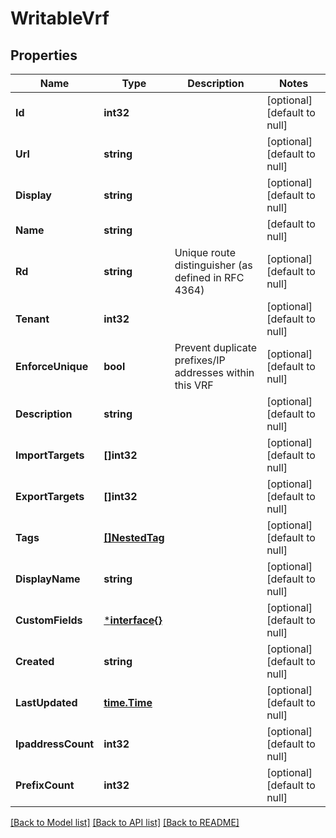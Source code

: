 # WritableVrf

## Properties
Name | Type | Description | Notes
------------ | ------------- | ------------- | -------------
**Id** | **int32** |  | [optional] [default to null]
**Url** | **string** |  | [optional] [default to null]
**Display** | **string** |  | [optional] [default to null]
**Name** | **string** |  | [default to null]
**Rd** | **string** | Unique route distinguisher (as defined in RFC 4364) | [optional] [default to null]
**Tenant** | **int32** |  | [optional] [default to null]
**EnforceUnique** | **bool** | Prevent duplicate prefixes/IP addresses within this VRF | [optional] [default to null]
**Description** | **string** |  | [optional] [default to null]
**ImportTargets** | **[]int32** |  | [optional] [default to null]
**ExportTargets** | **[]int32** |  | [optional] [default to null]
**Tags** | [**[]NestedTag**](NestedTag.md) |  | [optional] [default to null]
**DisplayName** | **string** |  | [optional] [default to null]
**CustomFields** | [***interface{}**](interface{}.md) |  | [optional] [default to null]
**Created** | **string** |  | [optional] [default to null]
**LastUpdated** | [**time.Time**](time.Time.md) |  | [optional] [default to null]
**IpaddressCount** | **int32** |  | [optional] [default to null]
**PrefixCount** | **int32** |  | [optional] [default to null]

[[Back to Model list]](../README.md#documentation-for-models) [[Back to API list]](../README.md#documentation-for-api-endpoints) [[Back to README]](../README.md)


